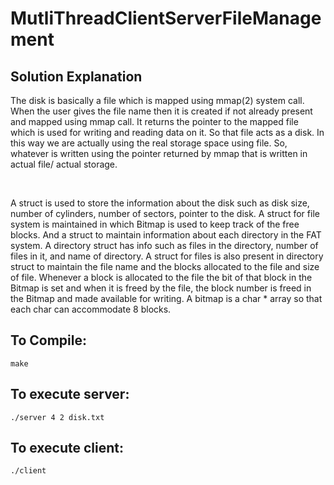 # MutliThreadClientServerFileManagement

## Solution Explanation
<p>The disk is basically a file which is mapped using mmap(2) system call. When the user gives the file name then it is created if not already present and mapped using mmap call. It returns the pointer to the mapped file which is used for writing and reading data on it. So that file acts as a disk. In this way we are actually using the real storage space using file. So, whatever is written using the pointer returned by mmap that is written in actual file/ actual storage.</p></br>
<p>A struct is used to store the information about the disk such as disk size, number of cylinders, number of sectors, pointer to the disk. A struct for file system is maintained in which Bitmap is used to keep track of the free blocks. And a struct to maintain information about each directory in the FAT system. A directory struct has info such as files in the directory, number of files in it, and name of directory. A struct for files is also present in directory struct to maintain the file name and the blocks allocated to the file and size of file. Whenever a block is allocated to the file the bit of that block in the Bitmap is set and when it is freed by the file, the block number is freed in the Bitmap and made available for writing. A bitmap is a char * array so that each char can accommodate 8 blocks. </p>


## To Compile:
<pre><code>make </code></pre>

## To execute server:
<pre><code>./server 4 2 disk.txt </code></pre>

## To execute client:
<pre><code>./client</code></pre>
